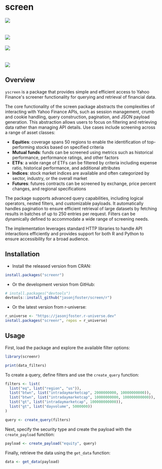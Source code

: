 # screen

[![](https://github.com/jasonjfoster/screen/actions/workflows/check-standard.yaml/badge.svg)](https://github.com/jasonjfoster/screen/actions/workflows/check-standard.yaml)
# [![](https://www.r-pkg.org/badges/version/screenr)](https://cran.r-project.org/package=screenr)
[![](https://codecov.io/gh/jasonjfoster/screen/graph/badge.svg)](https://app.codecov.io/github/jasonjfoster/screen)
# [![](https://cranlogs.r-pkg.org/badges/screenr?color=brightgreen)](https://www.r-pkg.org/pkg/screenr)

## Overview

`yscreen` is a package that provides simple and efficient access to Yahoo Finance's screener functionality for querying and retrieval of financial data.

The core functionality of the screen package abstracts the complexities of interacting with Yahoo Finance APIs, such as session management, crumb and cookie handling, query construction, pagination, and JSON payload generation. This abstraction allows users to focus on filtering and retrieving data rather than managing API details. Use cases include screening across a range of asset classes:

* **Equities**: coverage spans 50 regions to enable the identification of top-performing stocks based on specified criteria
* **Mutual funds**: funds can be screened using metrics such as historical performance, performance ratings, and other factors
* **ETFs**: a wide range of ETFs can be filtered by criteria including expense ratio, historical performance, and additional attributes
* **Indices**: stock market indices are available and often categorized by sector, industry, or the overall market
* **Futures**: futures contracts can be screened by exchange, price percent changes, and regional specifications

The package supports advanced query capabilities, including logical operators, nested filters, and customizable payloads. It automatically handles pagination to ensure efficient retrieval of large datasets by fetching results in batches of up to 250 entries per request. Filters can be dynamically defined to accommodate a wide range of screening needs.

The implementation leverages standard HTTP libraries to handle API interactions efficiently and provides support for both R and Python to ensure accessibility for a broad audience.

## Installation

* Install the released version from CRAN:

```r
install.packages("screenr")
```

* Or the development version from GitHub:

```r
# install.packages("devtools")
devtools::install_github("jasonjfoster/screen/r")
```

* Or the latest version from r-universe:

```r
r_universe <- "https://jasonjfoster.r-universe.dev"
install.packages("screenr", repos = r_universe)
```

## Usage

First, load the package and explore the available filter options:

```r
library(screenr)

print(data_filters)
```

To create a query, define filters and use the `create_query` function:

```r
filters <- list(
  list("eq", list("region", "us")),
  list("btwn", list("intradaymarketcap", 2000000000, 10000000000)),
  list("btwn", list("intradaymarketcap", 10000000000, 100000000000)),
  list("gt", list("intradaymarketcap", 100000000000)),
  list("gt", list("dayvolume", 5000000))
)

query <- create_query(filters)
```

Next, specify the security type and create the payload with the `create_payload` function:

```r
payload <- create_payload("equity", query)
```

Finally, retrieve the data using the `get_data` function:

```r
data <- get_data(payload)
```
